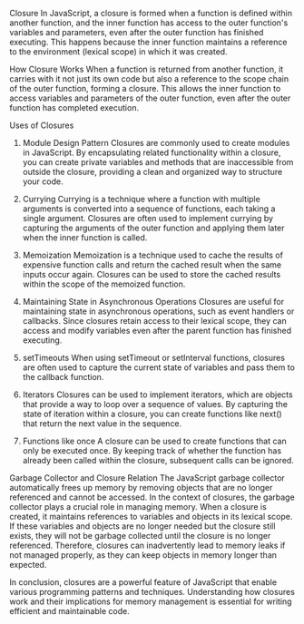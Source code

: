 
Closure
In JavaScript, a closure is formed when a function is defined within another function, and the inner function has access to the outer function's variables and parameters, even after the outer function has finished executing. This happens because the inner function maintains a reference to the environment (lexical scope) in which it was created.

How Closure Works
When a function is returned from another function, it carries with it not just its own code but also a reference to the scope chain of the outer function, forming a closure. This allows the inner function to access variables and parameters of the outer function, even after the outer function has completed execution.

Uses of Closures
1. Module Design Pattern
Closures are commonly used to create modules in JavaScript. By encapsulating related functionality within a closure, you can create private variables and methods that are inaccessible from outside the closure, providing a clean and organized way to structure your code.

2. Currying
Currying is a technique where a function with multiple arguments is converted into a sequence of functions, each taking a single argument. Closures are often used to implement currying by capturing the arguments of the outer function and applying them later when the inner function is called.

3. Memoization
Memoization is a technique used to cache the results of expensive function calls and return the cached result when the same inputs occur again. Closures can be used to store the cached results within the scope of the memoized function.

4. Maintaining State in Asynchronous Operations
Closures are useful for maintaining state in asynchronous operations, such as event handlers or callbacks. Since closures retain access to their lexical scope, they can access and modify variables even after the parent function has finished executing.

5. setTimeouts
When using setTimeout or setInterval functions, closures are often used to capture the current state of variables and pass them to the callback function.

6. Iterators
Closures can be used to implement iterators, which are objects that provide a way to loop over a sequence of values. By capturing the state of iteration within a closure, you can create functions like next() that return the next value in the sequence.

7. Functions like once
A closure can be used to create functions that can only be executed once. By keeping track of whether the function has already been called within the closure, subsequent calls can be ignored.

Garbage Collector and Closure Relation
The JavaScript garbage collector automatically frees up memory by removing objects that are no longer referenced and cannot be accessed. In the context of closures, the garbage collector plays a crucial role in managing memory. When a closure is created, it maintains references to variables and objects in its lexical scope. If these variables and objects are no longer needed but the closure still exists, they will not be garbage collected until the closure is no longer referenced. Therefore, closures can inadvertently lead to memory leaks if not managed properly, as they can keep objects in memory longer than expected.

In conclusion, closures are a powerful feature of JavaScript that enable various programming patterns and techniques. Understanding how closures work and their implications for memory management is essential for writing efficient and maintainable code.